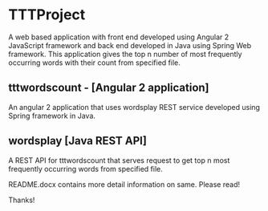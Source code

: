 # TTTProject
A web based application with front end developed using Angular 2 JavaScript framework and back end developed in Java using Spring Web framework. This application gives the top n number of most frequently occurring words with their count from specified file.

## tttwordscount - [Angular 2 application]

An angular 2 application that uses wordsplay REST service developed using Spring framework in Java.

## wordsplay [Java REST API]

A REST API for tttwordscount that serves request to get top n most frequently occurring words from specified file.

README.docx contains more detail information on same. Please read!

Thanks!
